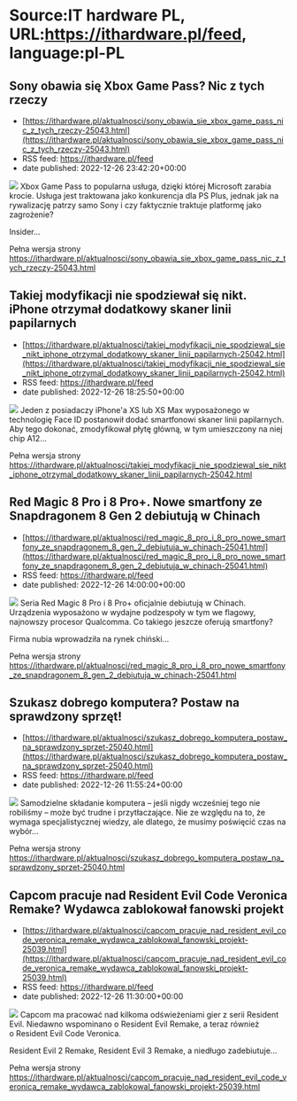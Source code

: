 # Source:IT hardware PL, URL:https://ithardware.pl/feed, language:pl-PL

## Sony obawia się Xbox Game Pass? Nic z tych rzeczy
 - [https://ithardware.pl/aktualnosci/sony_obawia_sie_xbox_game_pass_nic_z_tych_rzeczy-25043.html](https://ithardware.pl/aktualnosci/sony_obawia_sie_xbox_game_pass_nic_z_tych_rzeczy-25043.html)
 - RSS feed: https://ithardware.pl/feed
 - date published: 2022-12-26 23:42:20+00:00

<img src="https://ithardware.pl/artykuly/min/25043_1.jpg" />            Xbox Game Pass to popularna usługa, dzięki kt&oacute;rej Microsoft zarabia krocie. Usługa jest traktowana jako konkurencja dla PS Plus, jednak jak na rywalizację patrzy samo Sony i czy faktycznie traktuje platformę jako zagrożenie?

Insider...
            <p>Pełna wersja strony <a href="https://ithardware.pl/aktualnosci/sony_obawia_sie_xbox_game_pass_nic_z_tych_rzeczy-25043.html">https://ithardware.pl/aktualnosci/sony_obawia_sie_xbox_game_pass_nic_z_tych_rzeczy-25043.html</a></p>

## Takiej modyfikacji nie spodziewał się nikt. iPhone otrzymał dodatkowy skaner linii papilarnych
 - [https://ithardware.pl/aktualnosci/takiej_modyfikacji_nie_spodziewal_sie_nikt_iphone_otrzymal_dodatkowy_skaner_linii_papilarnych-25042.html](https://ithardware.pl/aktualnosci/takiej_modyfikacji_nie_spodziewal_sie_nikt_iphone_otrzymal_dodatkowy_skaner_linii_papilarnych-25042.html)
 - RSS feed: https://ithardware.pl/feed
 - date published: 2022-12-26 18:25:50+00:00

<img src="https://ithardware.pl/artykuly/min/25042_1.jpg" />            Jeden&nbsp;z posiadaczy iPhone'a XS lub XS Max wyposażonego&nbsp;w technologię Face ID postanowił dodać smartfonowi skaner linii papilarnych. Aby tego dokonać,&nbsp;zmodyfikował płytę gł&oacute;wną, w tym umieszczony na niej chip A12...
            <p>Pełna wersja strony <a href="https://ithardware.pl/aktualnosci/takiej_modyfikacji_nie_spodziewal_sie_nikt_iphone_otrzymal_dodatkowy_skaner_linii_papilarnych-25042.html">https://ithardware.pl/aktualnosci/takiej_modyfikacji_nie_spodziewal_sie_nikt_iphone_otrzymal_dodatkowy_skaner_linii_papilarnych-25042.html</a></p>

## Red Magic 8 Pro i 8 Pro+. Nowe smartfony ze Snapdragonem 8 Gen 2 debiutują w Chinach
 - [https://ithardware.pl/aktualnosci/red_magic_8_pro_i_8_pro_nowe_smartfony_ze_snapdragonem_8_gen_2_debiutuja_w_chinach-25041.html](https://ithardware.pl/aktualnosci/red_magic_8_pro_i_8_pro_nowe_smartfony_ze_snapdragonem_8_gen_2_debiutuja_w_chinach-25041.html)
 - RSS feed: https://ithardware.pl/feed
 - date published: 2022-12-26 14:00:00+00:00

<img src="https://ithardware.pl/artykuly/min/25041_1.jpg" />            Seria Red Magic 8 Pro i 8 Pro+ oficjalnie debiutują w Chinach. Urządzenia wyposażono w wydajne podzespoły w tym we flagowy, najnowszy procesor Qualcomma. Co takiego jeszcze oferują smartfony?

Firma&nbsp;nubia wprowadziła na rynek chiński...
            <p>Pełna wersja strony <a href="https://ithardware.pl/aktualnosci/red_magic_8_pro_i_8_pro_nowe_smartfony_ze_snapdragonem_8_gen_2_debiutuja_w_chinach-25041.html">https://ithardware.pl/aktualnosci/red_magic_8_pro_i_8_pro_nowe_smartfony_ze_snapdragonem_8_gen_2_debiutuja_w_chinach-25041.html</a></p>

## Szukasz dobrego komputera? Postaw na sprawdzony sprzęt!
 - [https://ithardware.pl/aktualnosci/szukasz_dobrego_komputera_postaw_na_sprawdzony_sprzet-25040.html](https://ithardware.pl/aktualnosci/szukasz_dobrego_komputera_postaw_na_sprawdzony_sprzet-25040.html)
 - RSS feed: https://ithardware.pl/feed
 - date published: 2022-12-26 11:55:24+00:00

<img src="https://ithardware.pl/artykuly/min/25040_1.jpg" />            Samodzielne składanie komputera &ndash; jeśli nigdy wcześniej tego nie robiliśmy &ndash; może być trudne i przytłaczające. Nie ze względu na to, że wymaga specjalistycznej wiedzy, ale dlatego, że musimy poświęcić czas na wyb&oacute;r...
            <p>Pełna wersja strony <a href="https://ithardware.pl/aktualnosci/szukasz_dobrego_komputera_postaw_na_sprawdzony_sprzet-25040.html">https://ithardware.pl/aktualnosci/szukasz_dobrego_komputera_postaw_na_sprawdzony_sprzet-25040.html</a></p>

## Capcom pracuje nad Resident Evil Code Veronica Remake? Wydawca zablokował fanowski projekt
 - [https://ithardware.pl/aktualnosci/capcom_pracuje_nad_resident_evil_code_veronica_remake_wydawca_zablokowal_fanowski_projekt-25039.html](https://ithardware.pl/aktualnosci/capcom_pracuje_nad_resident_evil_code_veronica_remake_wydawca_zablokowal_fanowski_projekt-25039.html)
 - RSS feed: https://ithardware.pl/feed
 - date published: 2022-12-26 11:30:00+00:00

<img src="https://ithardware.pl/artykuly/min/25039_1.jpg" />            Capcom ma pracować nad kilkoma odświeżeniami gier z serii Resident Evil. Niedawno wspominano o Resident Evil Remake, a teraz r&oacute;wnież o&nbsp;Resident Evil Code Veronica.

Resident Evil 2 Remake, Resident Evil 3 Remake, a niedługo zadebiutuje...
            <p>Pełna wersja strony <a href="https://ithardware.pl/aktualnosci/capcom_pracuje_nad_resident_evil_code_veronica_remake_wydawca_zablokowal_fanowski_projekt-25039.html">https://ithardware.pl/aktualnosci/capcom_pracuje_nad_resident_evil_code_veronica_remake_wydawca_zablokowal_fanowski_projekt-25039.html</a></p>

